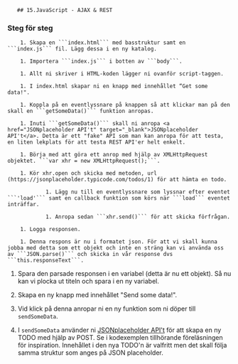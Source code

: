 <!doctype html>
<html>
	<head>
		<title>JavaScript Exercises</title>

       ## 15.JavaScript - AJAX & REST

### Steg för steg
				
        1. Skapa en ```index.html``` med basstruktur samt en ```index.js``` fil. Lägg dessa i en ny katalog.
        
        1. Importera ```index.js``` i botten av ```body```.
        
        1. Allt ni skriver i HTML-koden lägger ni ovanför script-taggen.
        
        1. I index.html skapar ni en knapp med innehållet “Get some data!".
        
        1. Koppla på en eventlyssnare på knappen så att klickar man på den skall en ```getSomeData()``` funktion anropas.
        
        1. Inuti ```getSomeData()``` skall ni anropa <a href="JSONplaceholder API't" target="_blank">JSONplaceholder API't</a>. Detta är ett "fake" API som man kan anropa för att testa, en liten lekplats för att testa REST API'er helt enkelt.
        
        1. Börja med att göra ett anrop med hjälp av XMLHttpRequest objektet. ```var xhr = new XMLHttpRequest();```.
        
        1. Kör xhr.open och skicka med metoden, url (https://jsonplaceholder.typicode.com/todos/1) för att hämta en todo.
        
				1. Lägg nu till en eventlyssnare som lyssnar efter eventet ```'load'``` samt en callback funktion som körs när ```load``` eventet inträffar.
				
				1. Anropa sedan ```xhr.send()``` för att skicka förfrågan.
        
        1. Logga responsen. 
        
        1. Denna respons är nu i formatet json. För att vi skall kunna jobba med detta som ett objekt och inte en sträng kan vi använda oss av ```JSON.parse()``` och skicka in vår response dvs ```this.responseText```.
				
1. Spara den parsade responsen i en variabel (detta är nu ett objekt). Så nu kan vi plocka ut titeln och spara i en ny variabel.

1. Skapa en ny knapp med innehållet "Send some data!".

1. Vid klick på denna anropar ni en ny funktion som ni döper till ```sendSomeData```.

1. I ```sendSomeData``` använder ni <a href="https://jsonplaceholder.typicode.com/" target="_blank">JSONplaceholder API't</a> för att skapa en ny TODO med hjälp av POST. Se i kodexemplen tillhörande föreläsningen för inspiration. Innehållet i den nya TODO'n är valfritt men det skall följa samma struktur som anges på JSON placeholder.
